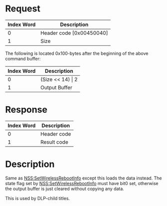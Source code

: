 # Request

| Index Word | Description                |
|------------|----------------------------|
| 0          | Header code \[0x00450040\] |
| 1          | Size                       |

The following is located 0x100-bytes after the beginning of the above
command buffer:

| Index Word | Description         |
|------------|---------------------|
| 0          | (Size \<\< 14) \| 2 |
| 1          | Output Buffer       |

# Response

| Index Word | Description |
|------------|-------------|
| 0          | Header code |
| 1          | Result code |

# Description

Same as
[NSS:SetWirelessRebootInfo](NSS:SetWirelessRebootInfo "wikilink") except
this loads the data instead. The state flag set by
[NSS:SetWirelessRebootInfo](NSS:SetWirelessRebootInfo "wikilink") must
have bit0 set, otherwise the output buffer is just cleared without
copying any data.

This is used by DLP-child titles.
